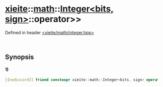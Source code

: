 # [xieite](../../../../../xieite.md)\:\:[math](../../../../../math.md)\:\:[Integer<bits, sign>](../../../../integer.md)\:\:operator>>
Defined in header [<xieite/math/integer.hpp>](../../../../../../../include/xieite/math/integer.hpp)

&nbsp;

## Synopsis
#### 1)
```cpp
[[nodiscard]] friend constexpr xieite::math::Integer<bits, sign> operator>>(const xieite::math::Integer<bits, sign> leftOperand, const xieite::math::Integer<bits, sign> rightOperand) noexcept;
```
